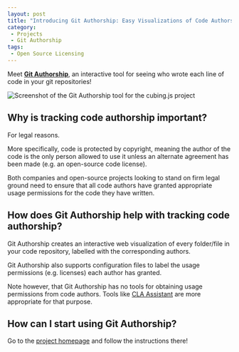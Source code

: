 ```yaml
---
layout: post
title: "Introducing Git Authorship: Easy Visualizations of Code Authors"
category:
 - Projects
 - Git Authorship
tags:
 - Open Source Licensing
---
```


Meet [**Git Authorship**](https://github.com/thehale/BinaryClock), an
interactive tool for seeing who wrote each line of code in your git
repositories!

![Screenshot of the Git Authorship tool for the cubing.js
project](/assets/img/posts/git-authorship/git_authorship_demo.gif)

## Why is tracking code authorship important?
For legal reasons.

More specifically, code is protected by copyright, meaning the author of the
code is the only person allowed to use it unless an alternate agreement has been
made (e.g. an open-source code license).

Both companies and open-source projects looking to stand on firm legal ground
need to ensure that all code authors have granted appropriate usage permissions
for the code they have written.

## How does Git Authorship help with tracking code authorship?
Git Authorship creates an interactive web visualization of every folder/file in
your code repository, labelled with the corresponding authors.

Git Authorship also supports configuration files to label the usage permissions
(e.g. licenses) each author has granted.

Note however, that Git Authorship has no tools for obtaining usage permissions
from code authors. Tools like [CLA
Assistant](https://github.com/contributor-assistant/github-action) are more
appropriate for that purpose.

## How can I start using Git Authorship?
Go to the [project homepage](https://github.com/thehale/git-authorship) and
follow the instructions there!
